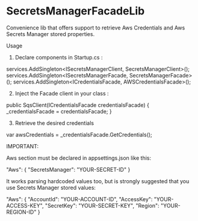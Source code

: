 # SecretsManagerFacadeLib
Convenience lib that offers support to retrieve Aws Credentials and Aws Secrets Manager stored properties.

Usage

1. Declare components in Startup.cs :

services.AddSingleton<ISecretsManagerClient, SecretsManagerClient>();
services.AddSingleton<ISecretsManagerFacade, SecretsManagerFacade>();
services.AddSingleton<ICredentialsFacade<AwsCredentials>, AWSCredentialsFacade>();

2. Inject the Facade client in your class :

public SqsClient(ICredentialsFacade<AwsCredentials> credentialsFacade)
{
    _credentialsFacade = credentialsFacade;
}

3. Retrieve the desired credentials

var awsCredentials = _credentialsFacade.GetCredentials();


IMPORTANT:

Aws section must be declared in appsettings.json like this:

"Aws": {
    "SecretsManager": "YOUR-SECRET-ID"
}

It works parsing hardcoded values too, but is strongly suggested that you use Secrets Manager stored values:

"Aws": {
    "AccountId": "YOUR-ACCOUNT-ID",
    "AccessKey": "YOUR-ACCESS-KEY",
    "SecretKey": "YOUR-SECRET-KEY",
    "Region": "YOUR-REGION-ID"
}

